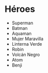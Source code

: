 # Héroes

* Superman
* Batman
* Aquaman
* Mujer Maravilla
* Linterna Verde
* Robin
* Volcán Negro
* Atom
* Benji
